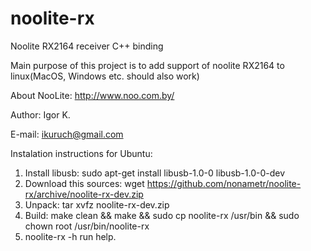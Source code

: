 # noolite-rx
Noolite RX2164 receiver C++ binding

Main purpose of this project is to add support of noolite RX2164 to linux(MacOS, Windows etc. should also work)

About NooLite: http://www.noo.com.by/

Author: Igor K.

E-mail: ikuruch@gmail.com

Instalation instructions for Ubuntu:

1. Install libusb:
  sudo apt-get install libusb-1.0-0 libusb-1.0-0-dev
2. Download this sources:
  wget https://github.com/nonametr/noolite-rx/archive/noolite-rx-dev.zip
3. Unpack:
  tar xvfz noolite-rx-dev.zip
4. Build:
  make clean && make &&
  sudo cp noolite-rx /usr/bin &&
  sudo chown root /usr/bin/noolite-rx
5. noolite-rx -h
  run help.

